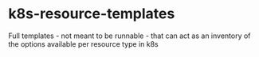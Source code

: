 # k8s-resource-templates
Full templates - not meant to be runnable - that can act as an inventory of the options available per resource type in k8s
